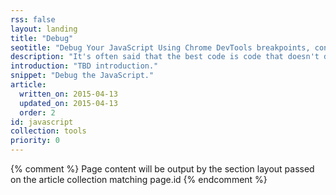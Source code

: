 ```yaml
---
rss: false
layout: landing
title: "Debug"
seotitle: "Debug Your JavaScript Using Chrome DevTools breakpoints, console, and the command line API"
description: "It's often said that the best code is code that doesn't do what you expect, because you always learn something from it. Chrome DevTools offers a comprehensive set of debugging features to help you find, fix -- and learn from -- unexpected results."
introduction: "TBD introduction."
snippet: "Debug the JavaScript."
article:
  written_on: 2015-04-13
  updated_on: 2015-04-13
  order: 2
id: javascript
collection: tools
priority: 0
---
```


{% comment %}
Page content will be output by the section layout passed on the article collection matching page.id
{% endcomment %}
